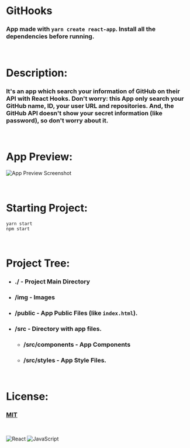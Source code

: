 # GitHooks

### App made with ```yarn create react-app```. Install all the dependencies before running.

<br>

# Description:
### **It's an app which search your information of GitHub on their API with React Hooks. Don't worry: this App only search your GitHub name, ID, your user URL and repositories. And, the GitHub API doesn't show your secret information (like password), so don't worry about it.**

<br>

# App Preview:
![App Preview Screenshot](https://i.imgur.com/JsP4pA8.png)

<br>

# Starting Project:

```yarn start``` <br>
```npm start```

<br>

# Project Tree:
- ### ./ - Project Main Directory
- ### /img - Images
- ### /public - App Public Files (like ```index.html```).
- ### /src - Directory with app files.
    - ### /src/components - App Components
    - ### /src/styles - App Style Files.

<br>

# License:

### [MIT](https://choosealicense.com/licenses/mit/)

<br>

![React](https://img.shields.io/badge/React_Native-20232A?style=for-the-badge&logo=react&logoColor=61DAFB)
![JavaScript](https://img.shields.io/badge/JavaScript-323330?style=for-the-badge&logo=javascript&logoColor=F7DF1E)